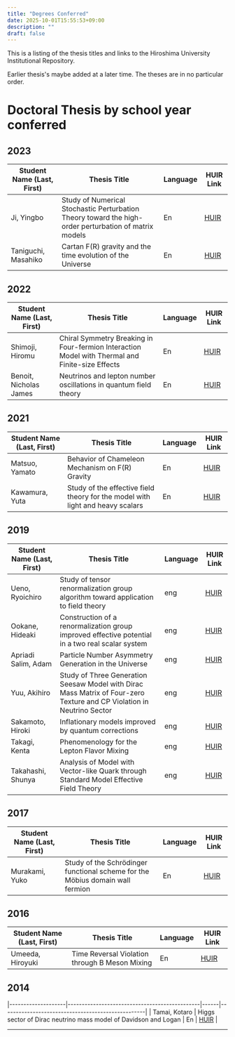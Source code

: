 ```yaml
---
title: "Degrees Conferred"
date: 2025-10-01T15:55:53+09:00
description: ""
draft: false
---
```

<!--
NOTE:
Tilte is displayed as Topic title in Home page and Listing page.
Description is displayed as Short summary in Home page.
This area up to !--more-- is displayed as Summary in listing pages linked from sidebar items.
-->
This is a listing of the thesis titles and links to the Hiroshima University Institutional Repository.
<!--more-->
<!-- First we give the [Doctoral thesis]({{< relref path="/members/past/degrees.md#doctoral-thesis-by-school-year-conferred" >}}), then the [Master`s thesis]({{<  relref path="/members/past/degrees.md#master-thesis-by-year-conferred" >}}). -->
Earlier thesis's maybe added at a later time.  The theses are in no particular order.

# Doctoral Thesis by school year conferred

## 2023
| Student Name (Last, First) | Thesis Title | Language | HUIR Link |
| ---- | ---- | ---- | ---- |
| Ji, Yingbo           | Study of Numerical Stochastic Perturbation Theory toward the high-order perturbation of matrix models | En | [HUIR](https://hiroshima.repo.nii.ac.jp/records/2001821)  |
| Taniguchi, Masahiko  | Cartan F(R) gravity and the time evolution of the Universe  | En | [HUIR](https://hiroshima.repo.nii.ac.jp/records/2001913) |

## 2022
| Student Name (Last, First) | Thesis Title | Language | HUIR Link |
| ---- | ---- | ---- | ---- |
| Shimoji, Hiromu |  Chiral Symmetry Breaking in Four-fermion Interaction Model with Thermal and Finite-size Effects | En | [HUIR](https://hiroshima.repo.nii.ac.jp/records/2002068) |
| Benoit, Nicholas James | Neutrinos and lepton number oscillations in quantum field theory | En | [HUIR](https://hiroshima.repo.nii.ac.jp/records/2002083) |

## 2021 
| Student Name (Last, First) | Thesis Title | Language | HUIR Link |
| ---- | ---- | ---- | ---- |
| Matsuo, Yamato |  Behavior of Chameleon Mechanism on F(R) Gravity | En | [HUIR](https://hiroshima.repo.nii.ac.jp/records/2002605) |
| Kawamura, Yuta |  Study of the effective field theory for the model with light and heavy scalars | En | [HUIR](https://hiroshima.repo.nii.ac.jp/records/2002604) |

## 2019
| Student Name (Last, First) | Thesis Title | Language | HUIR Link |
| ---- | ---- | ---- | ---- |
| Ueno, Ryoichiro | Study of tensor renormalization group algorithm toward application to field theory | eng | [HUIR](https://ir.lib.hiroshima-u.ac.jp/00048344) |
| Ookane, Hideaki | Construction of a renormalization group improved effective potential in a two real scalar system | eng | [HUIR](https://ir.lib.hiroshima-u.ac.jp/00048333) |
| Apriadi Salim, Adam | Particle Number Asymmetry Generation in the Universe | eng | [HUIR](https://ir.lib.hiroshima-u.ac.jp/00048348) |
| Yuu, Akihiro | Study of Three Generation Seesaw Model with Dirac Mass Matrix of Four-zero Texture and CP Violation in Neutrino Sector | eng | [HUIR](https://ir.lib.hiroshima-u.ac.jp/00049399) |
| Sakamoto, Hiroki | Inflationary models improved by quantum corrections | eng | [HUIR](https://ir.lib.hiroshima-u.ac.jp/00049444) |
| Takagi, Kenta | Phenomenology for the Lepton Flavor Mixing | eng | [HUIR](https://ir.lib.hiroshima-u.ac.jp/00049445) |
| Takahashi, Shunya | Analysis of Model with Vector-like Quark through Standard Model Effective Field Theory | eng | [HUIR](https://ir.lib.hiroshima-u.ac.jp/00049446) |

## 2017
| Student Name (Last, First) | Thesis Title | Language | HUIR Link |
| ---- | ---- | ---- | ---- |
| Murakami, Yuko | Study of the Schrödinger functional scheme for the Möbius domain wall fermion | En | [HUIR](https://hiroshima.repo.nii.ac.jp/records/2003991) |

## 2016
| Student Name (Last, First) | Thesis Title | Language | HUIR Link |
| ---- | ---- | ---- | ---- |
| Umeeda, Hiroyuki | Time Reversal Violation through B Meson Mixing | En | [HUIR](https://ir.lib.hiroshima-u.ac.jp/00043601) |

## 2014
|--------------------|-----------------------------------------------|------|---------------------------------------------------|
| Tamai, Kotaro  | Higgs sector of Dirac neutrino mass model of Davidson and Logan | En | [HUIR](https://hiroshima.repo.nii.ac.jp/records/2004692) |


---

<!---
# Master Thesis by year conferred
The master`s theses are not available in a digital form stored in the HUIR.  Instead, they can only be viewed in paper copies at our lab.
## 2021
| Student Name (Last, First) | Thesis Title | Language |
| ---- | ---- | ---- | 

## 2020
| Student Name (Last, First) | Thesis Title | Language |
| ---- | ---- | ---- |

## 2019
| Student Name (Last, First) | Thesis Title | Language |
| ---- | ---- | ---- |

## 2018
| Student Name (Last, First) | Thesis Title | Language |
| ---- | ---- | ---- |

-->
